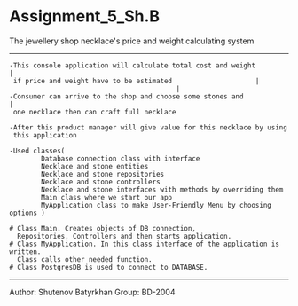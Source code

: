# Assignment_5_Sh.B
The jewellery shop necklace's price and weight calculating system 

-------------------------------------------------------------------------------------------
	-This console application will calculate total cost and weight 			  |
	 if price and weight have to be estimated 					  |
											  |
	-Consumer can arrive to the shop and choose some stones and			  |
	 one necklace then can craft full necklace

	-After this product manager will give value for this necklace by using
	 this application
	
	-Used classes(
			Database connection class with interface
			Necklace and stone entities
			Necklace and stone repositories
			Necklace and stone controllers
			Necklace and stone interfaces with methods by overriding them 
			Main class where we start our app
			MyApplication class to make User-Friendly Menu by choosing options )
	
	# Class Main. Creates objects of DB connection,
	  Repositories, Controllers and then starts application.
	# Class MyApplication. In this class interface of the application is written. 
	  Class calls other needed function.
	# Class PostgresDB is used to connect to DATABASE.

---------------------------------------------------------------------------------------------

Author: Shutenov Batyrkhan
Group: BD-2004

